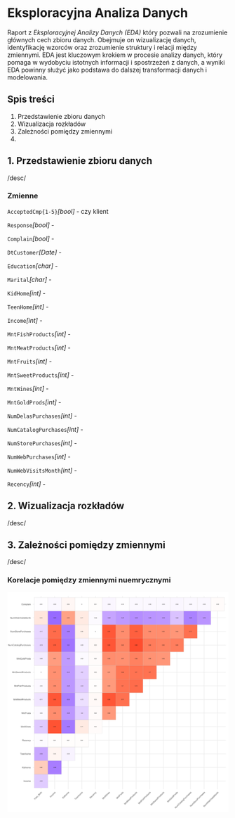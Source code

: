 # Eksploracyjna Analiza Danych

Raport z *Eksploracyjnej Analizy Danych (EDA)* który pozwali na zrozumienie głównych cech zbioru danych. Obejmuje on wizualizację danych, identyfikację wzorców oraz zrozumienie struktury i relacji między zmiennymi. EDA jest kluczowym krokiem w procesie analizy danych, który pomaga w wydobyciu istotnych informacji i spostrzeżeń z danych, a wyniki EDA powinny służyć jako podstawa do dalszej transformacji danych i modelowania.

## Spis treści

1. Przedstawienie zbioru danych
2. Wizualizacja rozkładów
3. Zależności pomiędzy zmiennymi
4. 


## 1. Przedstawienie zbioru danych

/desc/

### Zmienne

`AcceptedCmp{1-5}`*[bool]* -  czy klient 

`Response`*[bool]* -

`Complain`*[bool]* - 

`DtCustomer`*[Date]* - 

`Education`*[char]* - 

`Marital`*[char]* - 

`KidHome`*[int]* - 

`TeenHome`*[int]* - 

`Income`*[int]* - 

`MntFishProducts`*[int]* - 

`MntMeatProducts`*[int]* - 

`MntFruits`*[int]* - 

`MntSweetProducts`*[int]* - 

`MntWines`*[int]* - 

`MntGoldProds`*[int]* - 

`NumDelasPurchases`*[int]* - 

`NumCatalogPurchases`*[int]* - 

`NumStorePurchases`*[int]* - 

`NumWebPurchases`*[int]* - 

`NumWebVisitsMonth`*[int]* - 

`Recency`*[int]* - 

## 2. Wizualizacja rozkładów 

/desc/

## 3. Zależności pomiędzy zmiennymi

/desc/

### Korelacje pomiędzy zmiennymi nuemrycznymi
<img src="./images/corrplot2.svg">

